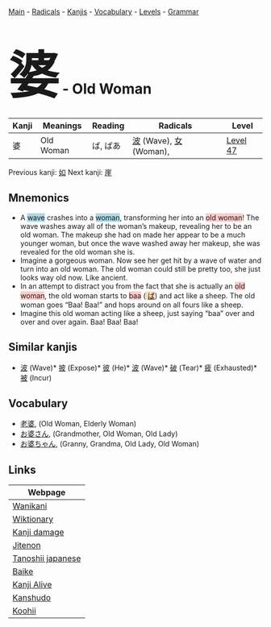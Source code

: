 <style> bigfont {font-size: 100px}</style>
[Main](../README.md) -
[Radicals](../radicals.md) -
[Kanjis](../kanjis.md) -
[Vocabulary](../vocabulary.md) -
[Levels](../levels.md) -
[Grammar](../grammar.md)
# <bigfont> 婆</bigfont> - Old Woman 

| Kanji | Meanings | Reading | Radicals | Level |
| --- | --- | --- | --- | --- |
| 婆 | Old Woman | ば, ばあ | [波](../radicals/波.md) (Wave), [女](../radicals/女.md) (Woman),  | [Level 47](../levels/wk_level47.md) |

Previous kanji: [如](如.md) Next kanji: [崖](崖.md) 

## Mnemonics
 * A <span style="background-color:#ADD8E6"> wave</span> crashes into a <span style="background-color:#ADD8E6"> woman</span>, transforming her into an <span style="background-color:#ffcccb"> old woman</span>! The wave washes away all of the woman’s makeup, revealing her to be an old woman. The makeup she had on made her appear to be a much younger woman, but once the wave washed away her makeup, she was revealed for the old woman she is.
* Imagine a gorgeous woman. Now see her get hit by a wave of water and turn into an old woman. The old woman could still be pretty too, she just looks way old now. Like ancient.
* In an attempt to distract you from the fact that she is actually an <span style="background-color:#ffcccb"> old woman</span>, the old woman starts to <span style="background-color:#ffcccb"> baa</span> (<span style="background-color:#fed8b1"> [ば](https://jisho.org/search/ば)</span>) and act like a sheep. The old woman goes “Baa! Baa!” and hops around on all fours like a sheep.
* Imagine this old woman acting like a sheep, just saying “baa” over and over and over again. Baa! Baa! Baa!


## Similar kanjis
 * [波](波.md) (Wave)* [披](披.md) (Expose)* [彼](彼.md) (He)* [波](波.md) (Wave)* [破](破.md) (Tear)* [疲](疲.md) (Exhausted)* [被](被.md) (Incur)


## Vocabulary
 * [老婆](../vocabulary/婆.md), (Old Woman, Elderly Woman)
* [お婆さん](../vocabulary/婆.md), (Grandmother, Old Woman, Old Lady)
* [お婆ちゃん](../vocabulary/婆.md), (Granny, Grandma, Old Lady, Old Woman)



## Links 

| Webpage |
| --- |
| [Wanikani          ](https://www.wanikani.com/kanji/婆) |
| [Wiktionary        ](https://en.wiktionary.org/wiki/婆) |
| [Kanji damage      ](http://www.kanjidamage.com/kanji/search?utf8=✓&q=婆) |
| [Jitenon           ](https://jitenon.com/kanji/婆) |
| [Tanoshii japanese ](https://www.tanoshiijapanese.com/dictionary/kanji.cfm?k=婆) |
| [Baike             ](https://baike.baidu.com/item/婆) |
| [Kanji Alive       ](https://app.kanjialive.com/婆) |
| [Kanshudo          ](https://www.kanshudo.com/searchmn?q=婆) |
| [Koohii            ](https://kanji.koohii.com/study/kanji/婆) |
